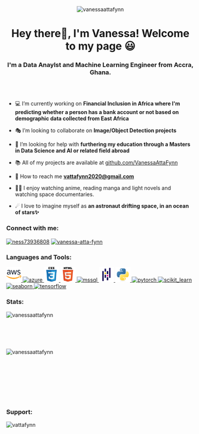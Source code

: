 <p align="center"><img align="center" src="https://github.com/VanessaAttaFynn/VanessaAttaFynn/blob/main/images/profile.png" alt="vanessaattafynn" /></p>
<h1 align="center">Hey there👋, I'm Vanessa! Welcome to my page 😃</h1>
<h3 align="center">I'm a Data Anaylst and Machine Learning Engineer from Accra, Ghana.</h3>

<br><br>
- 💻 I’m currently working on **Financial Inclusion in Africa where I'm predicting whether a person has a bank account or not based on demographic data collected from East Africa**

- 🎭 I’m looking to collaborate on **Image/Object Detection projects**

- 🤝 I’m looking for help with **furthering my education through a Masters in Data Science and AI or related field abroad**

- 📚 All of my projects are available at [github.com/VanessaAttaFynn](github.com/VanessaAttaFynn)

- 📨 How to reach me **vattafynn2020@gmail.com**

- 🐱‍👤 I enjoy watching anime, reading manga and light novels and watching space documentaries.

- ☄ I love to imagine myself as **an astronaut drifting space, in an ocean of stars✨**

<h3 align="left">Connect with me:</h3>
<p align="left">
<a href="https://twitter.com/ness73936808" target="blank"><img align="center" src="https://raw.githubusercontent.com/rahuldkjain/github-profile-readme-generator/master/src/images/icons/Social/twitter.svg" alt="ness73936808" height="30" width="40" /></a>
<a href="https://linkedin.com/in/vanessa-atta-fynn" target="blank"><img align="center" src="https://raw.githubusercontent.com/rahuldkjain/github-profile-readme-generator/master/src/images/icons/Social/linked-in-alt.svg" alt="vanessa-atta-fynn" height="30" width="40" /></a>
</p>

<h3 align="left">Languages and Tools:</h3>
<p align="left"> <a href="https://aws.amazon.com" target="_blank" rel="noreferrer"> <img src="https://raw.githubusercontent.com/devicons/devicon/master/icons/amazonwebservices/amazonwebservices-original-wordmark.svg" alt="aws" width="40" height="40"/> </a> <a href="https://azure.microsoft.com/en-in/" target="_blank" rel="noreferrer"> <img src="https://www.vectorlogo.zone/logos/microsoft_azure/microsoft_azure-icon.svg" alt="azure" width="40" height="40"/> </a> <a href="https://www.w3schools.com/css/" target="_blank" rel="noreferrer"> <img src="https://raw.githubusercontent.com/devicons/devicon/master/icons/css3/css3-original-wordmark.svg" alt="css3" width="40" height="40"/> </a> <a href="https://www.w3.org/html/" target="_blank" rel="noreferrer"> <img src="https://raw.githubusercontent.com/devicons/devicon/master/icons/html5/html5-original-wordmark.svg" alt="html5" width="40" height="40"/> </a> <a href="https://www.microsoft.com/en-us/sql-server" target="_blank" rel="noreferrer"> <img src="https://www.svgrepo.com/show/303229/microsoft-sql-server-logo.svg" alt="mssql" width="40" height="40"/> </a> <a href="https://pandas.pydata.org/" target="_blank" rel="noreferrer"> <img src="https://raw.githubusercontent.com/devicons/devicon/2ae2a900d2f041da66e950e4d48052658d850630/icons/pandas/pandas-original.svg" alt="pandas" width="40" height="40"/> </a> <a href="https://www.python.org" target="_blank" rel="noreferrer"> <img src="https://raw.githubusercontent.com/devicons/devicon/master/icons/python/python-original.svg" alt="python" width="40" height="40"/> </a> <a href="https://pytorch.org/" target="_blank" rel="noreferrer"> <img src="https://www.vectorlogo.zone/logos/pytorch/pytorch-icon.svg" alt="pytorch" width="40" height="40"/> </a> <a href="https://scikit-learn.org/" target="_blank" rel="noreferrer"> <img src="https://upload.wikimedia.org/wikipedia/commons/0/05/Scikit_learn_logo_small.svg" alt="scikit_learn" width="40" height="40"/> </a> <a href="https://seaborn.pydata.org/" target="_blank" rel="noreferrer"> <img src="https://seaborn.pydata.org/_images/logo-mark-lightbg.svg" alt="seaborn" width="40" height="40"/> </a> <a href="https://www.tensorflow.org" target="_blank" rel="noreferrer"> <img src="https://www.vectorlogo.zone/logos/tensorflow/tensorflow-icon.svg" alt="tensorflow" width="40" height="40"/> </a> </p>

<h3 align="left">Stats:</h3>

<p><img align="left" src="https://github-readme-stats.vercel.app/api/top-langs?username=vanessaattafynn&show_icons=true&locale=en&layout=compact&theme=outrun" alt="vanessaattafynn" /></p><br><br><br><br><br>

<p><img align="left" src="https://github-readme-stats.vercel.app/api?username=vanessaattafynn&show_icons=true&locale=en&theme=outrun" alt="vanessaattafynn" /></p><br><br><br><br><br><br><br><br>

<h3 align="left">Support:</h3>

<p><a href="https://www.buymeacoffee.com/vattafynn"> <img align="left" src="https://cdn.buymeacoffee.com/buttons/v2/default-yellow.png" height="50" width="210" alt="vattafynn"/></a></p><br><br><br>
